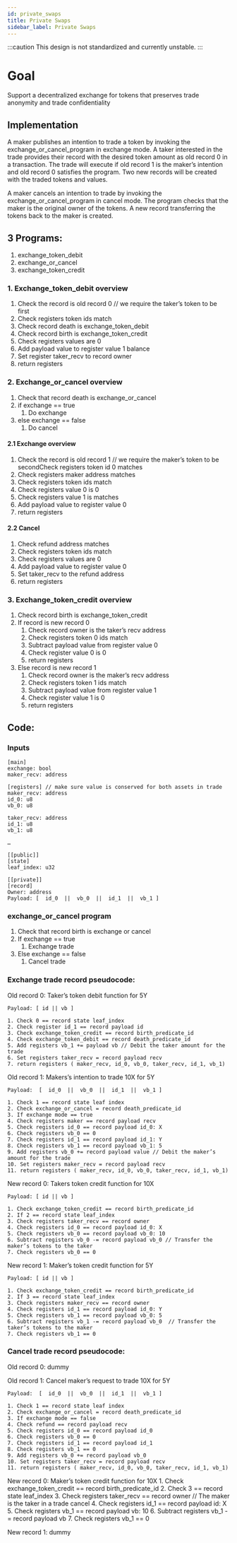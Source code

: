```yaml
---
id: private_swaps
title: Private Swaps
sidebar_label: Private Swaps
---
```


:::caution
This design is not standardized and currently unstable.
:::

# Goal

Support a decentralized exchange for tokens that preserves trade anonymity and trade confidentiality

## Implementation

A maker publishes an intention to trade a token by invoking the exchange_or_cancel_program in exchange mode. A taker interested in the trade provides their record with the desired token amount as old record 0 in a transaction. The trade will execute if old record 1 is the maker’s intention and old record 0 satisfies the program. Two new records will be created with the traded tokens and values.

A maker cancels an intention to trade by invoking the exchange_or_cancel_program in cancel mode. The program checks that the maker is the original owner of the tokens. A new record transferring the tokens back to the maker is created.

## 3 Programs:
1. exchange_token_debit
2. exchange_or_cancel
3. exchange_token_credit

### 1. Exchange_token_debit overview

1. Check the record is old record 0 // we require the taker’s token to be first
2. Check registers token ids match
3. Check record death is exchange_token_debit
4. Check record birth is exchange_token_credit
5. Check registers values are 0
6. Add payload value to register value 1 balance
7. Set register taker_recv to record owner
8. return registers

### 2. Exchange_or_cancel overview

1. Check that record death is exchange_or_cancel
2. if exchange == true
    1. Do exchange
3. else exchange == false
    1. Do cancel 


#### 2.1 Exchange overview

1. Check the record is old record 1 // we require the maker’s token to be secondCheck registers token id 0 matches
2. Check registers maker address matches
3. Check registers token ids match
4. Check registers value 0 is 0
5. Check registers value 1 is matches
6. Add payload value to register value 0
7. return registers

#### 2.2 Cancel

1. Check refund address matches
2. Check registers token ids match
3. Check registers values are 0
4. Add payload value to register value 0
5. Set taker_recv to the refund address
6. return registers


### 3. Exchange_token_credit overview

1. Check record birth is exchange_token_credit
2. If record is new record 0
    1. Check record owner is the taker’s recv address
    2. Check registers token 0 ids match
    3. Subtract payload value from register value 0
    4. Check register value 0 is 0
    5. return registers
3. Else record is new record 1
    1. Check record owner is the maker’s recv address
    2. Check registers token 1 ids match
    3. Subtract payload value from register value 1
    4. Check register value 1 is 0
    5. return registers


## Code:

### Inputs
```leo
[main]
exchange: bool
maker_recv: address

[registers] // make sure value is conserved for both assets in trade
maker_recv: address
id_0: u8
vb_0: u8

taker_recv: address
id_1: u8
vb_1: u8

…

[[public]]
[state]
leaf_index: u32

[[private]]
[record]
Owner: address
Payload: [  id_0  ||  vb_0  ||  id_1  ||  vb_1 ]
```

### exchange_or_cancel program

1. Check that record birth is exchange or cancel
2. If exchange == true
    1. Exchange trade
3. Else exchange == false
    1. Cancel trade


### Exchange trade record pseudocode:

Old record 0: Taker’s token debit function for 5Y

	Payload: [ id || vb ]

    1. Check 0 == record state leaf_index
    2. Check register id_1 == record payload id
    3. Check exchange_token_credit == record birth_predicate_id
    4. Check exchange_token_debit == record death_predicate_id
    5. Add registers vb_1 += payload vb // Debit the taker amount for the trade
    6. Set registers taker_recv = record payload recv
    7. return registers ( maker_recv, id_0, vb_0, taker_recv, id_1, vb_1)

Old record 1: Makers’s intention to trade 10X for 5Y

	Payload:  [  id_0  ||  vb_0  ||  id_1  ||  vb_1 ]

    1. Check 1 == record state leaf index
    2. Check exchange_or_cancel = record death_predicate_id
    3. If exchange mode == true
    4. Check registers maker == record payload recv
    5. Check registers id_0 == record payload id_0: X
    6. Check registers vb_0 == 0
    7. Check registers id_1 == record payload id_1: Y
    8. Check registers vb_1 == record payload vb_1: 5
    9. Add registers vb_0 += record payload value // Debit the maker’s amount for the trade
    10. Set registers maker_recv = record payload recv
    11. return registers ( maker_recv, id_0, vb_0, taker_recv, id_1, vb_1)

New record 0: Takers token credit function for 10X

	Payload: [ id || vb ]

    1. Check exchange_token_credit == record birth_predicate_id
    2. If 2 == record state leaf_index
    3. Check registers taker_recv == record owner
    4. Check registers id_0 == record payload id_0: X
    5. Check registers vb_0 == record payload vb_0: 10
    6. Subtract registers vb_0 -= record payload vb_0 // Transfer the maker’s tokens to the taker
    7. Check registers vb_0 == 0

New record 1: Maker’s token credit function for 5Y

	Payload: [ id || vb ]

    1. Check exchange_token_credit == record birth_predicate_id
    2. If 3 == record state leaf_index
    3. Check registers maker_recv == record owner
    4. Check registers id_1 == record payload id_0: Y
    5. Check registers vb_1 == record payload vb_0: 5
    6. Subtract registers vb_1 -= record payload vb_0  // Transfer the taker’s tokens to the maker
    7. Check registers vb_1 == 0

### Cancel trade record pseudocode:

Old record 0: dummy	
 
Old record 1: Cancel maker’s request to trade 10X for 5Y

	Payload:  [  id_0  ||  vb_0  ||  id_1  ||  vb_1 ]

    1. Check 1 == record state leaf index
    2. Check exchange_or_cancel = record death_predicate_id
    3. If exchange mode == false
    4. Check refund == record payload recv
    5. Check registers id_0 == record payload id_0
    6. Check registers vb_0 == 0
    7. Check registers id_1 == record payload id_1
    8. Check registers vb_1 == 0
    9. Add registers vb_0 += record payload vb_0
    10. Set registers taker_recv = record payload recv
    11. return registers ( maker_recv, id_0, vb_0, taker_recv, id_1, vb_1)

New record 0: Maker’s token credit function for 10X
    1. Check exchange_token_credit == record birth_predicate_id
    2. Check 3 == record state leaf_index
    3. Check registers taker_recv == record owner // The maker is the taker in a trade cancel
    4. Check registers id_1 == record payload id: X
    5. Check registers vb_1 == record payload vb: 10
    6. Subtract registers vb_1 -= record payload vb
    7. Check registers vb_1 == 0

New record 1: dummy
